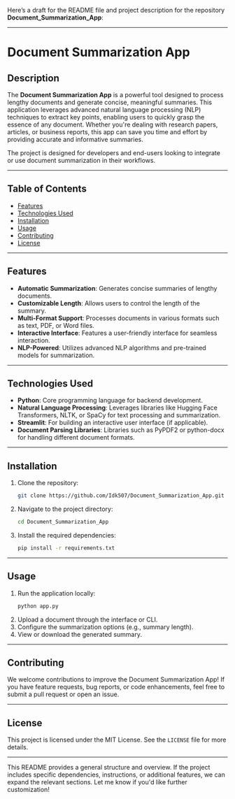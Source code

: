 Here’s a draft for the README file and project description for the repository **Document_Summarization_App**:

---

# Document Summarization App

## Description
The **Document Summarization App** is a powerful tool designed to process lengthy documents and generate concise, meaningful summaries. This application leverages advanced natural language processing (NLP) techniques to extract key points, enabling users to quickly grasp the essence of any document. Whether you're dealing with research papers, articles, or business reports, this app can save you time and effort by providing accurate and informative summaries.

The project is designed for developers and end-users looking to integrate or use document summarization in their workflows.

---

## Table of Contents
- [Features](#features)
- [Technologies Used](#technologies-used)
- [Installation](#installation)
- [Usage](#usage)
- [Contributing](#contributing)
- [License](#license)

---

## Features
- **Automatic Summarization**: Generates concise summaries of lengthy documents.
- **Customizable Length**: Allows users to control the length of the summary.
- **Multi-Format Support**: Processes documents in various formats such as text, PDF, or Word files.
- **Interactive Interface**: Features a user-friendly interface for seamless interaction.
- **NLP-Powered**: Utilizes advanced NLP algorithms and pre-trained models for summarization.

---

## Technologies Used
- **Python**: Core programming language for backend development.
- **Natural Language Processing**: Leverages libraries like Hugging Face Transformers, NLTK, or SpaCy for text processing and summarization.
- **Streamlit**: For building an interactive user interface (if applicable).
- **Document Parsing Libraries**: Libraries such as PyPDF2 or python-docx for handling different document formats.

---

## Installation
1. Clone the repository:
   ```bash
   git clone https://github.com/Idk507/Document_Summarization_App.git
   ```
2. Navigate to the project directory:
   ```bash
   cd Document_Summarization_App
   ```
3. Install the required dependencies:
   ```bash
   pip install -r requirements.txt
   ```

---

## Usage
1. Run the application locally:
   ```bash
   python app.py
   ```
2. Upload a document through the interface or CLI.
3. Configure the summarization options (e.g., summary length).
4. View or download the generated summary.

---

## Contributing
We welcome contributions to improve the Document Summarization App! If you have feature requests, bug reports, or code enhancements, feel free to submit a pull request or open an issue.

---

## License
This project is licensed under the MIT License. See the `LICENSE` file for more details.

---

This README provides a general structure and overview. If the project includes specific dependencies, instructions, or additional features, we can expand the relevant sections. Let me know if you'd like further customization!
